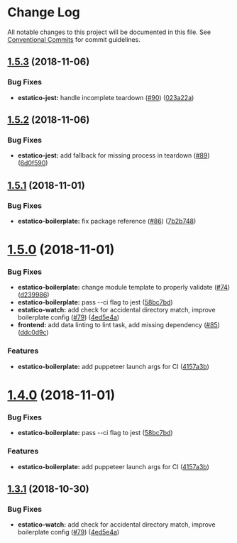 # Change Log

All notable changes to this project will be documented in this file.
See [Conventional Commits](https://conventionalcommits.org) for commit guidelines.

## [1.5.3](https://github.com/unic/estatico-nou/tree/master/packages/estatico-boilerplate/compare/@unic/estatico-boilerplate@1.5.2...@unic/estatico-boilerplate@1.5.3) (2018-11-06)


### Bug Fixes

* **estatico-jest:** handle incomplete teardown ([#90](https://github.com/unic/estatico-nou/tree/master/packages/estatico-boilerplate/issues/90)) ([023a22a](https://github.com/unic/estatico-nou/tree/master/packages/estatico-boilerplate/commit/023a22a))





## [1.5.2](https://github.com/unic/estatico-nou/tree/master/packages/estatico-boilerplate/compare/@unic/estatico-boilerplate@1.5.1...@unic/estatico-boilerplate@1.5.2) (2018-11-06)


### Bug Fixes

* **estatico-jest:** add fallback for missing process in teardown ([#89](https://github.com/unic/estatico-nou/tree/master/packages/estatico-boilerplate/issues/89)) ([6d0f590](https://github.com/unic/estatico-nou/tree/master/packages/estatico-boilerplate/commit/6d0f590))





## [1.5.1](https://github.com/unic/estatico-nou/tree/master/packages/estatico-boilerplate/compare/@unic/estatico-boilerplate@1.5.0...@unic/estatico-boilerplate@1.5.1) (2018-11-01)


### Bug Fixes

* **estatico-boilerplate:** fix package reference ([#86](https://github.com/unic/estatico-nou/tree/master/packages/estatico-boilerplate/issues/86)) ([7b2b748](https://github.com/unic/estatico-nou/tree/master/packages/estatico-boilerplate/commit/7b2b748))





# [1.5.0](https://github.com/unic/estatico-nou/tree/master/packages/estatico-boilerplate/compare/@unic/estatico-boilerplate@1.3.0...@unic/estatico-boilerplate@1.5.0) (2018-11-01)


### Bug Fixes

* **estatico-boilerplate:** change module template to properly validate ([#74](https://github.com/unic/estatico-nou/tree/master/packages/estatico-boilerplate/issues/74)) ([d239986](https://github.com/unic/estatico-nou/tree/master/packages/estatico-boilerplate/commit/d239986))
* **estatico-boilerplate:** pass --ci flag to jest ([58bc7bd](https://github.com/unic/estatico-nou/tree/master/packages/estatico-boilerplate/commit/58bc7bd))
* **estatico-watch:** add check for accidental directory match, improve boilerplate config ([#79](https://github.com/unic/estatico-nou/tree/master/packages/estatico-boilerplate/issues/79)) ([4ed5e4a](https://github.com/unic/estatico-nou/tree/master/packages/estatico-boilerplate/commit/4ed5e4a))
* **frontend:** add data linting to lint task, add missing dependency ([#85](https://github.com/unic/estatico-nou/tree/master/packages/estatico-boilerplate/issues/85)) ([ddc0d9c](https://github.com/unic/estatico-nou/tree/master/packages/estatico-boilerplate/commit/ddc0d9c))


### Features

* **estatico-boilerplate:** add puppeteer launch args for CI ([4157a3b](https://github.com/unic/estatico-nou/tree/master/packages/estatico-boilerplate/commit/4157a3b))





# [1.4.0](https://github.com/unic/estatico-nou/tree/master/packages/estatico-boilerplate/compare/@unic/estatico-boilerplate@1.3.0...@unic/estatico-boilerplate@1.4.0) (2018-11-01)


### Bug Fixes

* **estatico-boilerplate:** pass --ci flag to jest ([58bc7bd](https://github.com/unic/estatico-nou/tree/master/packages/estatico-boilerplate/commit/58bc7bd))


### Features

* **estatico-boilerplate:** add puppeteer launch args for CI ([4157a3b](https://github.com/unic/estatico-nou/tree/master/packages/estatico-boilerplate/commit/4157a3b))





## [1.3.1](https://github.com/unic/estatico-nou/tree/master/packages/estatico-boilerplate/compare/@unic/estatico-boilerplate@1.3.0...@unic/estatico-boilerplate@1.3.1) (2018-10-30)


### Bug Fixes

* **estatico-watch:** add check for accidental directory match, improve boilerplate config ([#79](https://github.com/unic/estatico-nou/tree/master/packages/estatico-boilerplate/issues/79)) ([4ed5e4a](https://github.com/unic/estatico-nou/tree/master/packages/estatico-boilerplate/commit/4ed5e4a))
